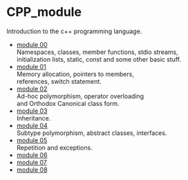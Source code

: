 # CPP_module
Introduction to the c++ programming language.

- [module 00](./module_00) \
  Namespaces, classes, member functions, stdio streams, \
  initialization lists, static, const and some other basic stuff.
- [module 01](./module_01) \
  Memory allocation, pointers to members, \
  references, switch statement. 
- [module 02](./module_02) \
  Ad-hoc polymorphism, operator overloading \
  and Orthodox Canonical class form.
- [module 03](./module_03) \
  Inheritance.
- [module 04](./module_04) \
  Subtype polymorphism, abstract classes, interfaces.
- [module 05](./module_05) \
  Repetition and exceptions.
- [module 06](./module_06)
- [module 07](./module_07)
- [module 08](./module_08)

